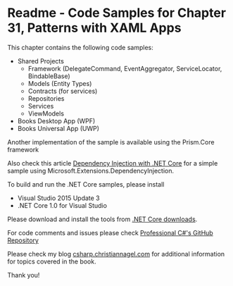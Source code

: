 # Readme - Code Samples for Chapter 31, Patterns with XAML Apps

This chapter contains the following code samples:

* Shared Projects
    * Framework (DelegateCommand, EventAggregator, ServiceLocator, BindableBase)
    * Models (Entity Types)
    * Contracts (for services)
    * Repositories
    * Services
    * ViewModels
* Books Desktop App (WPF)
* Books Universal App (UWP)

Another implementation of the sample is available using the Prism.Core framework

Also check this article [Dependency Injection with .NET Core](https://csharp.christiannagel.com/2016/06/04/dependencyinjection/, "Dependency Injection with .NET Core") for a simple sample using Microsoft.Extensions.DependencyInjection.

To build and run the .NET Core samples, please install
* Visual Studio 2015 Update 3
* .NET Core 1.0 for Visual Studio

Please download and install the tools from [.NET Core downloads](https://www.microsoft.com/net/core#windows).
 
For code comments and issues please check [Professional C#'s GitHub Repository](https://github.com/ProfessionalCSharp/ProfessionalCSharp6)

Please check my blog [csharp.christiannagel.com](https://csharp.christiannagel.com "csharp.christiannagel.com") for additional information for topics covered in the book.

Thank you!